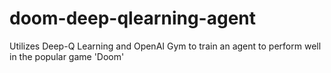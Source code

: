 # doom-deep-qlearning-agent
 Utilizes Deep-Q Learning and OpenAI Gym to train an agent to perform well in the popular game 'Doom'
